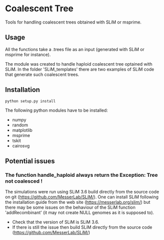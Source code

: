 # Coalescent Tree

Tools for handling coalescent trees obtained with SLiM or msprime.

## Usage

All the functions take a .trees file as an input (generated with SLiM or msprime for instance).

The module was created to handle haploid coalescent tree optained with SLiM. In the folder 'SLiM_templates' there are two examples of SLiM code that generate such coalescent trees.

## Installation

`python setup.py install`

The following python modules have to be installed:
- numpy
- random
- matplotlib
- msprime
- tskit
- cairosvg

## Potential issues

### The function handle_haploid always return the Exception: Tree not coalesced !

The simulations were run using SLiM 3.6 build directly from the source code on git (https://github.com/MesserLab/SLiM/).
One can install SLiM following the installation guide from the web site (https://messerlab.org/slim/) but there may be some issues on the behaviour of the SLiM function 'addRecombinant' (it may not create NULL genomes as it is supposed to).
- Check that the version of SLiM is SLiM 3.6.
- If there is still the issue then build SLiM directly from the source code (https://github.com/MesserLab/SLiM/)
